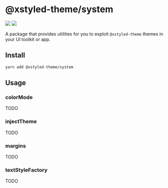 # @xstyled-theme/system
[![](https://img.shields.io/github/workflow/status/La-Javaness/xstyled-theme-system/Release)](https://github.com/La-Javaness/xstyled-theme-system/actions?query=workflow%3ARelease)
[![](https://img.shields.io/npm/v/@xstyled-theme/system.svg)](https://www.npmjs.com/package/@xstyled-theme/system)

A package that provides utilities for you to exploit `@xstyled-theme` themes in your UI toolkit or app.

## Install

```sh
yarn add @xstyled-theme/system
```

## Usage

### colorMode
TODO

### injectTheme
TODO

### margins
TODO

### textStyleFactory
TODO
